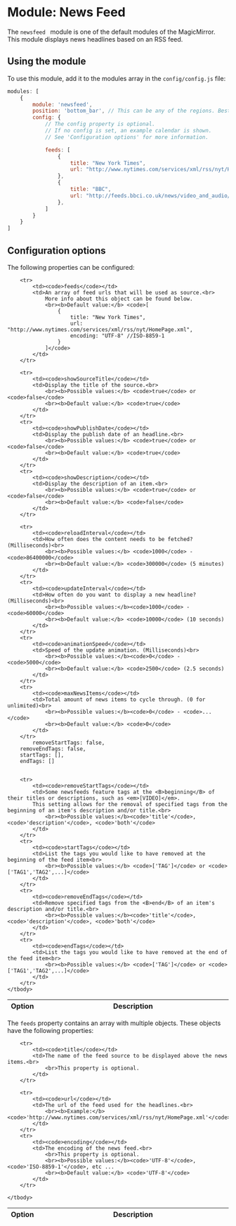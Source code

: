 # Module: News Feed
The `newsfeed ` module is one of the default modules of the MagicMirror.
This module displays news headlines based on an RSS feed.

## Using the module

To use this module, add it to the modules array in the `config/config.js` file:
````javascript
modules: [
	{
		module: 'newsfeed',
		position: 'bottom_bar',	// This can be any of the regions. Best results in center regions.
		config: {
			// The config property is optional.
			// If no config is set, an example calendar is shown.
			// See 'Configuration options' for more information.

			feeds: [
				{
					title: "New York Times",
					url: "http://www.nytimes.com/services/xml/rss/nyt/HomePage.xml",
				},
				{
					title: "BBC",
					url: "http://feeds.bbci.co.uk/news/video_and_audio/news_front_page/rss.xml?edition=uk",
				},
			]
		}
	}
]
````

## Configuration options

The following properties can be configured:


<table width="100%">
	<!-- why, markdown... -->
	<thead>
		<tr>
			<th>Option</th>
			<th width="100%">Description</th>
		</tr>
	<thead>
	<tbody>

		<tr>
			<td><code>feeds</code></td>
			<td>An array of feed urls that will be used as source.<br>
				More info about this object can be found below.
				<br><b>Default value:</b> <code>[
					{
						title: "New York Times",
						url: "http://www.nytimes.com/services/xml/rss/nyt/HomePage.xml",
						encoding: "UTF-8" //ISO-8859-1
					}
				]</code>
			</td>
		</tr>

		<tr>
			<td><code>showSourceTitle</code></td>
			<td>Display the title of the source.<br>
				<br><b>Possible values:</b> <code>true</code> or <code>false</code>
				<br><b>Default value:</b> <code>true</code>
			</td>
		</tr>
		<tr>
			<td><code>showPublishDate</code></td>
			<td>Display the publish date of an headline.<br>
				<br><b>Possible values:</b> <code>true</code> or <code>false</code>
				<br><b>Default value:</b> <code>true</code>
			</td>
		</tr>
		<tr>
			<td><code>showDescription</code></td>
			<td>Display the description of an item.<br>
				<br><b>Possible values:</b> <code>true</code> or <code>false</code>
				<br><b>Default value:</b> <code>false</code>
			</td>
		</tr>

		<tr>
			<td><code>reloadInterval</code></td>
			<td>How often does the content needs to be fetched? (Milliseconds)<br>
				<br><b>Possible values:</b> <code>1000</code> - <code>86400000</code>
				<br><b>Default value:</b> <code>300000</code> (5 minutes)
			</td>
		</tr>
		<tr>
			<td><code>updateInterval</code></td>
			<td>How often do you want to display a new headline? (Milliseconds)<br>
				<br><b>Possible values:</b><code>1000</code> - <code>60000</code>
				<br><b>Default value:</b> <code>10000</code> (10 seconds)
			</td>
		</tr>
		<tr>
			<td><code>animationSpeed</code></td>
			<td>Speed of the update animation. (Milliseconds)<br>
				<br><b>Possible values:</b><code>0</code> - <code>5000</code>
				<br><b>Default value:</b> <code>2500</code> (2.5 seconds)
			</td>
		</tr>
		<tr>
			<td><code>maxNewsItems</code></td>
			<td>Total amount of news items to cycle through. (0 for unlimited)<br>
				<br><b>Possible values:</b><code>0</code> - <code>...</code>
				<br><b>Default value:</b> <code>0</code>
			</td>
		</tr>
			removeStartTags: false,
		removeEndTags: false,
		startTags: [],
		endTags: []
		
		
		<tr>
			<td><code>removeStartTags</code></td>
			<td>Some newsfeeds feature tags at the <B>beginning</B> of their titles or descriptions, such as <em>[VIDEO]</em>.
			This setting allows for the removal of specified tags from the beginning of an item's description and/or title.<br>
				<br><b>Possible values:</b><code>'title'</code>, <code>'description'</code>, <code>'both'</code> 
			</td>
		</tr>
		<tr>
			<td><code>startTags</code></td>
			<td>List the tags you would like to have removed at the beginning of the feed item<br>
				<br><b>Possible values:</b> <code>['TAG']</code> or <code>['TAG1','TAG2',...]</code>
			</td>
		</tr>
		<tr>
			<td><code>removeEndTags</code></td>
			<td>Remove specified tags from the <B>end</B> of an item's description and/or title.<br>
				<br><b>Possible values:</b><code>'title'</code>, <code>'description'</code>, <code>'both'</code> 
			</td>
		</tr>
		<tr>
			<td><code>endTags</code></td>
			<td>List the tags you would like to have removed at the end of the feed item<br>
				<br><b>Possible values:</b> <code>['TAG']</code> or <code>['TAG1','TAG2',...]</code>
			</td>
		</tr>
	</tbody>
</table>

The `feeds` property contains an array with multiple objects. These objects have the following properties:

<table width="100%">
	<!-- why, markdown... -->
	<thead>
		<tr>
			<th>Option</th>
			<th width="100%">Description</th>
		</tr>
	<thead>
	<tbody>

		<tr>
			<td><code>title</code></td>
			<td>The name of the feed source to be displayed above the news items.<br>
				<br>This property is optional.
			</td>
		</tr>

		<tr>
			<td><code>url</code></td>
			<td>The url of the feed used for the headlines.<br>
				<br><b>Example:</b> <code>'http://www.nytimes.com/services/xml/rss/nyt/HomePage.xml'</code>
			</td>
		</tr>
		<tr>
			<td><code>encoding</code></td>
			<td>The encoding of the news feed.<br>
				<br>This property is optional.
				<br><b>Possible values:</b><code>'UTF-8'</code>, <code>'ISO-8859-1'</code>, etc ...
				<br><b>Default value:</b> <code>'UTF-8'</code> 
			</td>
		</tr>

	</tbody>
</table>
